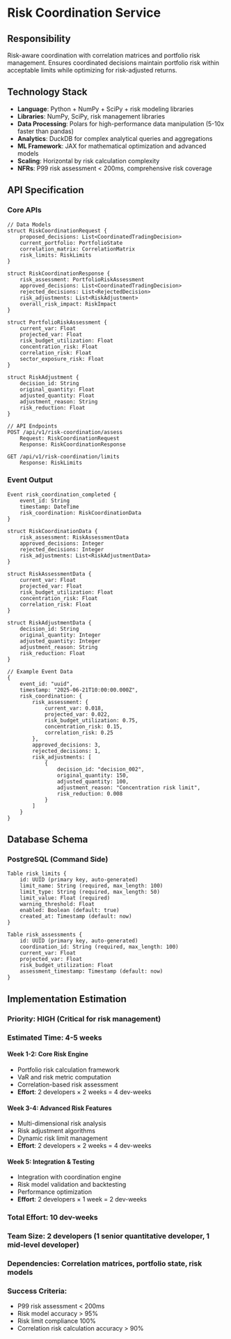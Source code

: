 # Risk Coordination Service

## Responsibility
Risk-aware coordination with correlation matrices and portfolio risk management. Ensures coordinated decisions maintain portfolio risk within acceptable limits while optimizing for risk-adjusted returns.

## Technology Stack
- **Language**: Python + NumPy + SciPy + risk modeling libraries
- **Libraries**: NumPy, SciPy, risk management libraries
- **Data Processing**: Polars for high-performance data manipulation (5-10x faster than pandas)
- **Analytics**: DuckDB for complex analytical queries and aggregations
- **ML Framework**: JAX for mathematical optimization and advanced models
- **Scaling**: Horizontal by risk calculation complexity
- **NFRs**: P99 risk assessment < 200ms, comprehensive risk coverage

## API Specification

### Core APIs
```pseudo
// Data Models
struct RiskCoordinationRequest {
    proposed_decisions: List<CoordinatedTradingDecision>
    current_portfolio: PortfolioState
    correlation_matrix: CorrelationMatrix
    risk_limits: RiskLimits
}

struct RiskCoordinationResponse {
    risk_assessment: PortfolioRiskAssessment
    approved_decisions: List<CoordinatedTradingDecision>
    rejected_decisions: List<RejectedDecision>
    risk_adjustments: List<RiskAdjustment>
    overall_risk_impact: RiskImpact
}

struct PortfolioRiskAssessment {
    current_var: Float
    projected_var: Float
    risk_budget_utilization: Float
    concentration_risk: Float
    correlation_risk: Float
    sector_exposure_risk: Float
}

struct RiskAdjustment {
    decision_id: String
    original_quantity: Float
    adjusted_quantity: Float
    adjustment_reason: String
    risk_reduction: Float
}

// API Endpoints
POST /api/v1/risk-coordination/assess
    Request: RiskCoordinationRequest
    Response: RiskCoordinationResponse

GET /api/v1/risk-coordination/limits
    Response: RiskLimits
```

### Event Output
```pseudo
Event risk_coordination_completed {
    event_id: String
    timestamp: DateTime
    risk_coordination: RiskCoordinationData
}

struct RiskCoordinationData {
    risk_assessment: RiskAssessmentData
    approved_decisions: Integer
    rejected_decisions: Integer
    risk_adjustments: List<RiskAdjustmentData>
}

struct RiskAssessmentData {
    current_var: Float
    projected_var: Float
    risk_budget_utilization: Float
    concentration_risk: Float
    correlation_risk: Float
}

struct RiskAdjustmentData {
    decision_id: String
    original_quantity: Integer
    adjusted_quantity: Integer
    adjustment_reason: String
    risk_reduction: Float
}

// Example Event Data
{
    event_id: "uuid",
    timestamp: "2025-06-21T10:00:00.000Z",
    risk_coordination: {
        risk_assessment: {
            current_var: 0.018,
            projected_var: 0.022,
            risk_budget_utilization: 0.75,
            concentration_risk: 0.15,
            correlation_risk: 0.25
        },
        approved_decisions: 3,
        rejected_decisions: 1,
        risk_adjustments: [
            {
                decision_id: "decision_002",
                original_quantity: 150,
                adjusted_quantity: 100,
                adjustment_reason: "Concentration risk limit",
                risk_reduction: 0.008
            }
        ]
    }
}
```

## Database Schema

### PostgreSQL (Command Side)
```pseudo
Table risk_limits {
    id: UUID (primary key, auto-generated)
    limit_name: String (required, max_length: 100)
    limit_type: String (required, max_length: 50)
    limit_value: Float (required)
    warning_threshold: Float
    enabled: Boolean (default: true)
    created_at: Timestamp (default: now)
}

Table risk_assessments {
    id: UUID (primary key, auto-generated)
    coordination_id: String (required, max_length: 100)
    current_var: Float
    projected_var: Float
    risk_budget_utilization: Float
    assessment_timestamp: Timestamp (default: now)
}
```

## Implementation Estimation

### Priority: **HIGH** (Critical for risk management)
### Estimated Time: **4-5 weeks**

#### Week 1-2: Core Risk Engine
- Portfolio risk calculation framework
- VaR and risk metric computation
- Correlation-based risk assessment
- **Effort**: 2 developers × 2 weeks = 4 dev-weeks

#### Week 3-4: Advanced Risk Features
- Multi-dimensional risk analysis
- Risk adjustment algorithms
- Dynamic risk limit management
- **Effort**: 2 developers × 2 weeks = 4 dev-weeks

#### Week 5: Integration & Testing
- Integration with coordination engine
- Risk model validation and backtesting
- Performance optimization
- **Effort**: 2 developers × 1 week = 2 dev-weeks

### Total Effort: **10 dev-weeks**
### Team Size: **2 developers** (1 senior quantitative developer, 1 mid-level developer)
### Dependencies: Correlation matrices, portfolio state, risk models

### Success Criteria:
- P99 risk assessment < 200ms
- Risk model accuracy > 95%
- Risk limit compliance 100%
- Correlation risk calculation accuracy > 90%

